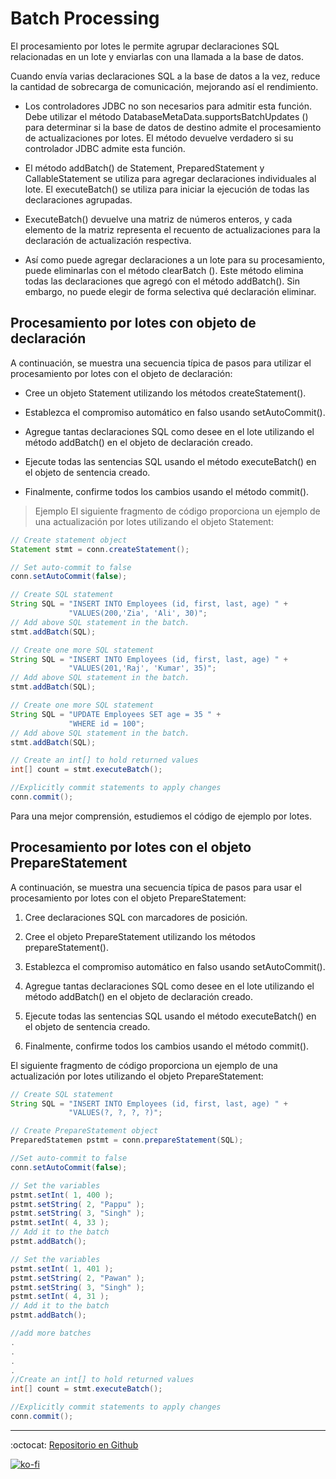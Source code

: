 # Batch Processing

El procesamiento por lotes le permite agrupar declaraciones SQL relacionadas en un lote y enviarlas con una llamada a la base de datos.

Cuando envía varias declaraciones SQL a la base de datos a la vez, reduce la cantidad de sobrecarga de comunicación, mejorando así el rendimiento.

- Los controladores JDBC no son necesarios para admitir esta función. Debe utilizar el método DatabaseMetaData.supportsBatchUpdates () para determinar si la base de datos de destino admite el procesamiento de actualizaciones por lotes. El método devuelve verdadero si su controlador JDBC admite esta función.

- El método addBatch() de Statement, PreparedStatement y CallableStatement se utiliza para agregar declaraciones individuales al lote. El executeBatch() se utiliza para iniciar la ejecución de todas las declaraciones agrupadas.

- ExecuteBatch() devuelve una matriz de números enteros, y cada elemento de la matriz representa el recuento de actualizaciones para la declaración de actualización respectiva.

- Así como puede agregar declaraciones a un lote para su procesamiento, puede eliminarlas con el método clearBatch (). Este método elimina todas las declaraciones que agregó con el método addBatch(). Sin embargo, no puede elegir de forma selectiva qué declaración eliminar.

## Procesamiento por lotes con objeto de declaración

A continuación, se muestra una secuencia típica de pasos para utilizar el procesamiento por lotes con el objeto de declaración:

- Cree un objeto Statement utilizando los métodos createStatement().

- Establezca el compromiso automático en falso usando setAutoCommit().

- Agregue tantas declaraciones SQL como desee en el lote utilizando el método addBatch() en el objeto de declaración creado.

- Ejecute todas las sentencias SQL usando el método executeBatch() en el objeto de sentencia creado.

- Finalmente, confirme todos los cambios usando el método commit().

> Ejemplo
El siguiente fragmento de código proporciona un ejemplo de una actualización por lotes utilizando el objeto Statement:

```java
// Create statement object
Statement stmt = conn.createStatement();

// Set auto-commit to false
conn.setAutoCommit(false);

// Create SQL statement
String SQL = "INSERT INTO Employees (id, first, last, age) " +
             "VALUES(200,'Zia', 'Ali', 30)";
// Add above SQL statement in the batch.
stmt.addBatch(SQL);

// Create one more SQL statement
String SQL = "INSERT INTO Employees (id, first, last, age) " +
             "VALUES(201,'Raj', 'Kumar', 35)";
// Add above SQL statement in the batch.
stmt.addBatch(SQL);

// Create one more SQL statement
String SQL = "UPDATE Employees SET age = 35 " +
             "WHERE id = 100";
// Add above SQL statement in the batch.
stmt.addBatch(SQL);

// Create an int[] to hold returned values
int[] count = stmt.executeBatch();

//Explicitly commit statements to apply changes
conn.commit();
```

Para una mejor comprensión, estudiemos el código de ejemplo por lotes.

## Procesamiento por lotes con el objeto PrepareStatement

A continuación, se muestra una secuencia típica de pasos para usar el procesamiento por lotes con el objeto PrepareStatement:

1. Cree declaraciones SQL con marcadores de posición.

2. Cree el objeto PrepareStatement utilizando los métodos prepareStatement().

3. Establezca el compromiso automático en falso usando setAutoCommit().

4. Agregue tantas declaraciones SQL como desee en el lote utilizando el método addBatch() en el objeto de declaración creado.

5. Ejecute todas las sentencias SQL usando el método executeBatch() en el objeto de sentencia creado.

6. Finalmente, confirme todos los cambios usando el método commit().

El siguiente fragmento de código proporciona un ejemplo de una actualización por lotes utilizando el objeto PrepareStatement:

```java
// Create SQL statement
String SQL = "INSERT INTO Employees (id, first, last, age) " +
             "VALUES(?, ?, ?, ?)";

// Create PrepareStatement object
PreparedStatemen pstmt = conn.prepareStatement(SQL);

//Set auto-commit to false
conn.setAutoCommit(false);

// Set the variables
pstmt.setInt( 1, 400 );
pstmt.setString( 2, "Pappu" );
pstmt.setString( 3, "Singh" );
pstmt.setInt( 4, 33 );
// Add it to the batch
pstmt.addBatch();

// Set the variables
pstmt.setInt( 1, 401 );
pstmt.setString( 2, "Pawan" );
pstmt.setString( 3, "Singh" );
pstmt.setInt( 4, 31 );
// Add it to the batch
pstmt.addBatch();

//add more batches
.
.
.
.
//Create an int[] to hold returned values
int[] count = stmt.executeBatch();

//Explicitly commit statements to apply changes
conn.commit();
```

---

:octocat: [Repositorio en Github](https://github.com/FernandoCalmet/JDBC)

[![ko-fi](https://www.ko-fi.com/img/githubbutton_sm.svg)](https://ko-fi.com/T6T41JKMI)
